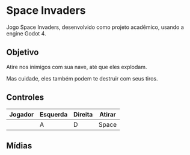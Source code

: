 # Space Invaders

Jogo Space Invaders, desenvolvido como projeto acadêmico, usando a engine Godot 4.

## Objetivo
Atire nos inimigos com sua nave, até que eles explodam.

Mas cuidade, eles também podem te destruir com seus tiros.

## Controles
| Jogador | Esquerda | Direita | Atirar |
| ------  | ----- | ----- | ----- |
|  | A | D | Space |

## Mídias

